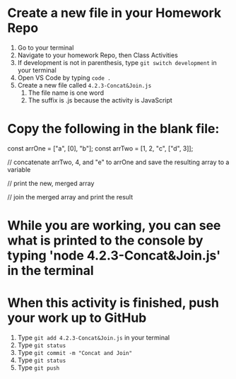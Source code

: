# Create a new file in your Homework Repo
1. Go to your terminal
2. Navigate to your homework Repo, then Class Activities
3. If development is not in parenthesis, type `git switch development` in your terminal
4. Open VS Code by typing `code .`
5. Create a new file called `4.2.3-Concat&Join.js`
    1. The file name is one word
    2. The suffix is .js because the activity is JavaScript

# Copy the following in the blank file:

const arrOne = ["a", [0], "b"];
const arrTwo = [1, 2, "c", ["d", 3]];

// concatenate arrTwo, 4, and "e" to arrOne and save the resulting array to a variable

// print the new, merged array

// join the merged array and print the result

# While you are working, you can see what is printed to the console by typing 'node 4.2.3-Concat&Join.js' in the terminal

# When this activity is finished, push your work up to GitHub
1. Type `git add 4.2.3-Concat&Join.js` in your terminal
2. Type `git status`
3. Type `git commit -m "Concat and Join"`
4. Type `git status`
5. Type `git push`
